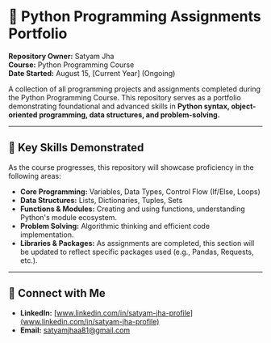 # 🐍 Python Programming Assignments Portfolio

**Repository Owner:** Satyam Jha  
**Course:** Python Programming Course  
**Date Started:** August 15, [Current Year] (Ongoing)  
  
A collection of all programming projects and assignments completed during the Python Programming Course. This repository serves as a portfolio demonstrating foundational and advanced skills in **Python syntax, object-oriented programming, data structures, and problem-solving.**

---

## 🎯 Key Skills Demonstrated  
  
As the course progresses, this repository will showcase proficiency in the following areas:  
  
* **Core Programming:** Variables, Data Types, Control Flow (If/Else, Loops)  
* **Data Structures:** Lists, Dictionaries, Tuples, Sets  
* **Functions & Modules:** Creating and using functions, understanding Python's module ecosystem.  
* **Problem Solving:** Algorithmic thinking and efficient code implementation.  
* **Libraries & Packages:** As assignments are completed, this section will be updated to reflect specific packages used (e.g., Pandas, Requests, etc.).

---

## 📧 Connect with Me  
  
* **LinkedIn:** [www.linkedin.com/in/satyam-jha-profile](www.linkedin.com/in/satyam-jha-profile)  
* **Email:** [satyamjhaa81@gmail.com](mailto:satyamjhaa81@gmail.com)  
